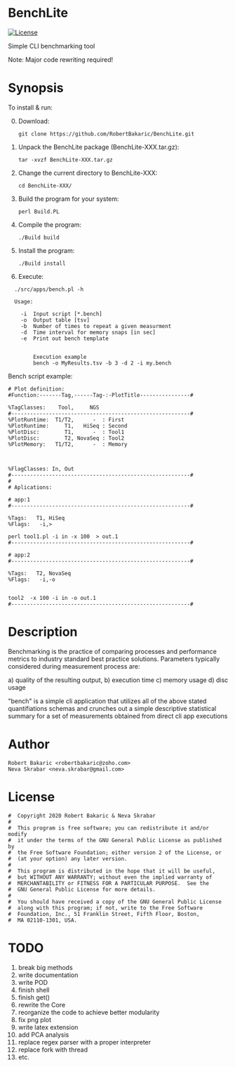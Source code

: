 # BenchLite

[![License](https://img.shields.io/badge/license-GPL-blue.svg)]( )

Simple CLI benchmarking tool

Note: Major code rewriting required!

# Synopsis

To install & run:

0. Download:    

   `git clone https://github.com/RobertBakaric/BenchLite.git`

1. Unpack the BenchLite package (BenchLite-XXX.tar.gz):   

   `tar -xvzf BenchLite-XXX.tar.gz`

2. Change the current directory to BenchLite-XXX:   

   `cd BenchLite-XXX/`

3. Build the program for your system:   

   `perl Build.PL`

4. Compile the program:   

   `./Build build`

5. Install the program:   

	`./Build install`


6. Execute:

```
  ./src/apps/bench.pl -h

  Usage:

	-i	Input script [*.bench]
	-o	Output table [tsv]
	-b	Number of times to repeat a given measurment
	-d	Time interval for memory snaps [in sec]
	-e	Print out bench template


		Execution example
		bench -o MyResults.tsv -b 3 -d 2 -i my.bench
```

Bench script example:   

```
# Plot definition:
#Function:-------Tag,------Tag-:-PlotTitle----------------#

%TagClasses:    Tool,     NGS
#---------------------------------------------------------#
%PlotRuntime:  T1/T2,      -  : First
%PlotRuntime:     T1,   HiSeq : Second
%PlotDisc:        T1,      -  : Tool1
%PlotDisc:        T2, NovaSeq : Tool2
%PlotMemory:   T1/T2,      -  : Memory



%FlagClasses: In, Out
#---------------------------------------------------------#
#
# Aplications:

# app:1
#---------------------------------------------------------#

%Tags:   T1, HiSeq
%Flags:   -i,>

perl tool1.pl -i in -x 100  > out.1
#---------------------------------------------------------#

# app:2
#---------------------------------------------------------#

%Tags:   T2, NovaSeq
%Flags:   -i,-o


tool2  -x 100 -i in -o out.1
#---------------------------------------------------------#

```



# Description

Benchmarking is the practice of comparing processes and performance metrics to
industry standard best practice solutions. Parameters typically considered
during measurement process are:

a) quality of the resulting output,
b) execution time
c) memory usage
d) disc usage

"bench" is a simple cli application that utilizes all of the above stated quantifiations
schemas and crunches out a simple descriptive statistical summary for a set of measurements
obtained from direct cli app executions

# Author

	Robert Bakaric <robertbakaric@zoho.com>
	Neva Skrabar <neva.skrabar@gmail.com>

# License



	#  Copyright 2020 Robert Bakaric & Neva Skrabar
	#  
	#  This program is free software; you can redistribute it and/or modify
	#  it under the terms of the GNU General Public License as published by
	#  the Free Software Foundation; either version 2 of the License, or
	#  (at your option) any later version.
	#  
	#  This program is distributed in the hope that it will be useful,
	#  but WITHOUT ANY WARRANTY; without even the implied warranty of
	#  MERCHANTABILITY or FITNESS FOR A PARTICULAR PURPOSE.  See the
	#  GNU General Public License for more details.
	#  
	#  You should have received a copy of the GNU General Public License
	#  along with this program; if not, write to the Free Software
	#  Foundation, Inc., 51 Franklin Street, Fifth Floor, Boston,
	#  MA 02110-1301, USA.


# TODO

1. break big methods
2. write documentation
3. write POD
4. finish shell
5. finish get()
6. rewrite the Core
7. reorganize the code to achieve better modularity
9. fix png plot
10. write latex extension
12. add PCA analysis
13. replace regex parser with a proper interpreter
14. replace fork with thread
99. etc.

